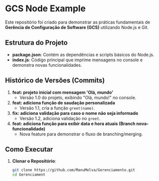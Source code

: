 # GCS Node Example

Este repositório foi criado para demonstrar as práticas fundamentais de **Gerência de Configuração de Software (GCS)** utilizando Node.js e Git.

## Estrutura do Projeto

- **package.json**: Contém as dependências e scripts básicos do Node.js.
- **index.js**: Código principal que imprime mensagens no console e demonstra novas funcionalidades.

## Histórico de Versões (Commits)

1. **feat: projeto inicial com mensagem 'Olá, mundo'**  
   - Versão 1.0 do projeto, exibindo "Olá, mundo!" no console.
2. **feat: adiciona função de saudação personalizada**  
   - Versão 1.1, cria a função `greet(name)`.
3. **fix: adiciona validação para caso o nome não seja informado**  
   - Versão 1.2, adiciona validação no `greet`.
4. **feat: adiciona função para exibir data e hora atuais (Branch nova-funcionalidade)**  
   - Nova feature para demonstrar o fluxo de branching/merging.

## Como Executar

1. **Clonar o Repositório**:
   ```bash
   git clone https://github.com/ManuMelva/Gerenciamento.git
   cd Gerenciament
